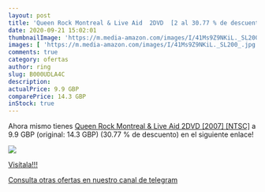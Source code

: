 ```yaml
---
layout: post
title: 'Queen Rock Montreal & Live Aid  2DVD  [2 al 30.77 % de descuento'
date: 2020-09-21 15:02:01
thumbnailImage: 'https://m.media-amazon.com/images/I/41Ms9Z9NKiL._SL200_.jpg'
images: [ 'https://m.media-amazon.com/images/I/41Ms9Z9NKiL._SL200_.jpg' ]
comments: true
category: ofertas
author: ring
slug: B000UDLA4C
description:
actualPrice: 9.9 GBP
comparePrice: 14.3 GBP
inStock: true
---
```


Ahora mismo tienes [Queen Rock Montreal & Live Aid  2DVD  [2007] [NTSC]](https://www.amazon.com/dp/B000UDLA4C/?tag=redken08-20) a 9.9 GBP (original: 14.3 GBP) (30.77 %  de descuento) en el siguiente enlace!

[![](https://m.media-amazon.com/images/I/41Ms9Z9NKiL._SL200_.jpg)](https://www.amazon.com/dp/B000UDLA4C/?tag=redken08-20)

[Visítala!!!](https://www.amazon.com/dp/B000UDLA4C/?tag=redken08-20)

[Consulta otras ofertas en nuestro canal de telegram](https://t.me/s/ofertas25)
